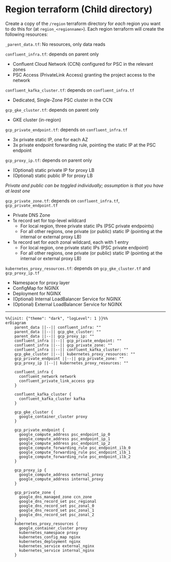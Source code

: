 # Region terraform (Child directory)
Create a copy of the `/region` terraform directory for _each_ region you want to do this for (at `region_<regionname>`). Each region terraform will create the following resources:

`_parent_data.tf`: No resources, only data reads

`confluent_infra.tf`: depends on parent only
* Confluent Cloud Network (CCN) configured for PSC in the relevant zones
* PSC Access (PrivateLink Access) granting the project access to the network

`confluent_kafka_cluster.tf`: depends on `confluent_infra.tf`
* Dedicated, Single-Zone PSC cluster in the CCN

`gcp_gke_cluster.tf`: depends on parent only
* GKE cluster (in-region)

`gcp_private_endpoint.tf`: depends on `confluent_infra.tf`
* 3x private static IP, one for each AZ
* 3x private endpoint forwarding rule, pointing the static IP at the PSC endpoint

`gcp_proxy_ip.tf`: depends on parent only
* (Optional) static private IP for proxy LB
* (Optional) static public IP for proxy LB

_Private and public can be toggled individually; assumption is that you have at least one_

`gcp_private_zone.tf`: depends on `confluent_infra.tf`, `gcp_private_endpoint.tf`
* Private DNS Zone
* 1x record set for top-level wildcard
    * For local region, three private static IPs (PSC private endpoints)
    * For all other regions, one private (or public) static IP (pointing at the internal or external proxy LB)
* 1x record set for *each* zonal wildcard, each with 1 entry
    * For local region, one private static IPs (PSC private endpoint)
    * For all other regions, one private (or public) static IP (pointing at the internal or external proxy LB)

`kubernetes_proxy_resources.tf`: depends on `gcp_gke_cluster.tf` and `gcp_proxy_ip.tf`
* Namespace for proxy layer
* ConfigMap for NGINX
* Deployment for NGINX
* (Optional) Internal LoadBalancer Service for NGINX
* (Optional) External LoadBalancer Service for NGINX

---

```mermaid
%%{init: {"theme": "dark", "logLevel": 1 }}%%
erDiagram
    parent_data ||--|| confluent_infra: ""
    parent_data ||--|| gcp_gke_cluster: ""
    parent_data ||--|| gcp_proxy_ip: ""
    confluent_infra ||--|| gcp_private_endpoint: ""
    confluent_infra ||--|| gcp_private_zone: ""
    confluent_infra ||--|| confluent_kafka_cluster: ""
    gcp_gke_cluster ||--|| kubernetes_proxy_resources: ""
    gcp_private_endpoint ||--|| gcp_private_zone: ""
    gcp_proxy_ip ||--|| kubernetes_proxy_resources: ""

    confluent_infra {
      confluent_network network
      confluent_private_link_access gcp
    }

    confluent_kafka_cluster {
      confluent_kafka_cluster kafka
    }

    gcp_gke_cluster {
      google_container_cluster proxy
    }

    gcp_private_endpoint {
      google_compute_address psc_endpoint_ip_0
      google_compute_address psc_endpoint_ip_1
      google_compute_address psc_endpoint_ip_2
      google_compute_forwarding_rule psc_endpoint_ilb_0
      google_compute_forwarding_rule psc_endpoint_ilb_1
      google_compute_forwarding_rule psc_endpoint_ilb_2
    }

    gcp_proxy_ip {
      google_compute_address external_proxy
      google_compute_address internal_proxy
    }

    gcp_private_zone {
      google_dns_managed_zone ccn_zone
      google_dns_record_set psc_regional
      google_dns_record_set psc_zonal_0
      google_dns_record_set psc_zonal_1
      google_dns_record_set psc_zonal_2
    }
    kubernetes_proxy_resources {
      google_container_cluster proxy
      kubernetes_namespace proxy
      kubernetes_config_map nginx
      kubernetes_deployment nginx
      kubernetes_service external_nginx
      kubernetes_service internal_nginx
    }


```

